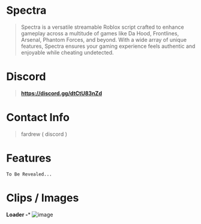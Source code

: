 # Spectra
> Spectra is a versatile streamable Roblox script crafted to enhance gameplay across a multitude of games like Da Hood, Frontlines, Arsenal, Phantom Forces, and beyond. With a wide array of unique features, Spectra ensures your gaming experience feels authentic and enjoyable while cheating undetected.
# Discord
> **https://discord.gg/dtCtU83nZd**
# Contact Info
> fardrew ( discord )
# Features
```To Be Revealed...```
# Clips / Images
**Loader -***
![image](https://github.com/fardrew/Spectra/assets/160489710/0933f7cc-d677-451d-afbb-da388cd66363)
